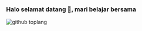 ### Halo selamat datang 👋, mari belajar bersama

![github toplang](https://github-readme-stats.vercel.app/api/top-langs/?username=Dhino12&layout=compact&theme=buefy)
